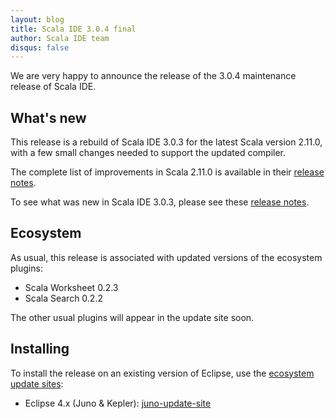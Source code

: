 ```yaml
---
layout: blog
title: Scala IDE 3.0.4 final
author: Scala IDE team
disqus: false
---
```


We are very happy to announce the release of the 3.0.4 maintenance release of Scala IDE.

## What's new

This release is a rebuild of Scala IDE 3.0.3 for the latest Scala version 2.11.0, with a few small changes needed to support the updated compiler.

The complete list of improvements in Scala 2.11.0 is available in their [release notes](http://www.scala-lang.org/news/2014/04/21/release-notes-2.11.0.html).

To see what was new in Scala IDE 3.0.3, please see these [release notes](/blog/release-notes-3.0.3.html).

## Ecosystem

As usual, this release is associated with updated versions of the ecosystem plugins:

* Scala Worksheet 0.2.3
* Scala Search 0.2.2

The other usual plugins will appear in the update site soon.

## Installing

To install the release on an existing version of Eclipse, use the [ecosystem update sites](/download/current.html):

* Eclipse 4.x (Juno & Kepler): [juno-update-site](http://download.scala-ide.org/sdk/e38/scala211/stable/site/)


